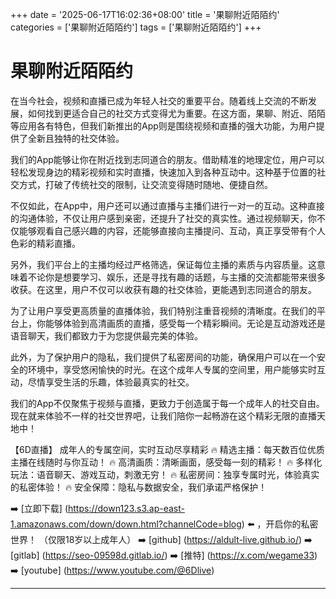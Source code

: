 +++
date = '2025-06-17T16:02:36+08:00'
title = '果聊附近陌陌约'
categories = ['果聊附近陌陌约']
tags = ['果聊附近陌陌约']
+++

# 果聊附近陌陌约

在当今社会，视频和直播已成为年轻人社交的重要平台。随着线上交流的不断发展，如何找到更适合自己的社交方式变得尤为重要。在这方面，果聊、附近、陌陌等应用各有特色，但我们新推出的App则是围绕视频和直播的强大功能，为用户提供了全新且独特的社交体验。

我们的App能够让你在附近找到志同道合的朋友。借助精准的地理定位，用户可以轻松发现身边的精彩视频和实时直播，快速加入到各种互动中。这种基于位置的社交方式，打破了传统社交的限制，让交流变得随时随地、便捷自然。

不仅如此，在App中，用户还可以通过直播与主播们进行一对一的互动。这种直接的沟通体验，不仅让用户感到亲密，还提升了社交的真实性。通过视频聊天，你不仅能够观看自己感兴趣的内容，还能够直接向主播提问、互动，真正享受带有个人色彩的精彩直播。

另外，我们平台上的主播均经过严格筛选，保证每位主播的素质与内容质量。这意味着不论你是想要学习、娱乐，还是寻找有趣的话题，与主播的交流都能带来很多收获。在这里，用户不仅可以收获有趣的社交体验，更能遇到志同道合的朋友。

为了让用户享受更高质量的直播体验，我们特别注重音视频的清晰度。在我们的平台上，你能够体验到高清画质的直播，感受每一个精彩瞬间。无论是互动游戏还是语音聊天，我们都致力于为您提供最完美的体验。

此外，为了保护用户的隐私，我们提供了私密房间的功能，确保用户可以在一个安全的环境中，享受悠闲愉快的时光。在这个成年人专属的空间里，用户能够实时互动，尽情享受生活的乐趣，体验最真实的社交。

我们的App不仅聚焦于视频与直播，更致力于创造属于每一个成年人的社交自由。现在就来体验不一样的社交世界吧，让我们陪你一起畅游在这个精彩无限的直播天地中！

【6D直播】
成年人的专属空间，实时互动尽享精彩
🔥 精选主播：每天数百位优质主播在线随时与你互动！
🔥 高清画质：清晰画面，感受每一刻的精彩！
🔥 多样化玩法：语音聊天、游戏互动，刺激无穷！
🔥 私密房间：独享专属时光，体验真实的私密体验！
🔥 安全保障：隐私与数据安全，我们承诺严格保护！

➡️ [立即下载] (https://down123.s3.ap-east-1.amazonaws.com/down/down.html?channelCode=blog) ⬅️ ，开启你的私密世界！
（仅限18岁以上成年人）
➡️ [github] (https://aldult-live.github.io/)
➡️ [gitlab] (https://seo-09598d.gitlab.io/)
➡️ [推特] (https://x.com/wegame33)
➡️ [youtube] (https://www.youtube.com/@6Dlive)

---
